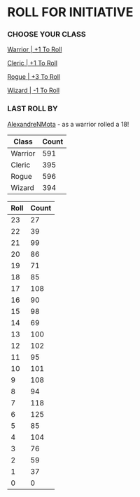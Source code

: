 # ROLL FOR INITIATIVE
### CHOOSE YOUR CLASS

[Warrior | +1 To Roll](https://github.com/benjaminsampica/benjaminsampica/issues/new?title=roll%7Cwarrior&body=Just+click+%27Submit+new+issue%27.)

[Cleric | +1 To Roll](https://github.com/benjaminsampica/benjaminsampica/issues/new?title=roll%7Ccleric&body=Just+click+%27Submit+new+issue%27.)

[Rogue | +3 To Roll](https://github.com/benjaminsampica/benjaminsampica/issues/new?title=roll%7Crogue&body=Just+click+%27Submit+new+issue%27.)

[Wizard | -1 To Roll](https://github.com/benjaminsampica/benjaminsampica/issues/new?title=roll%7Cwizard&body=Just+click+%27Submit+new+issue%27.)
### LAST ROLL BY
[AlexandreNMota](https://www.github.com/AlexandreNMota) - as a warrior rolled a 18!

|Class|Count|
|-|-|
|Warrior|591|
|Cleric|395|
|Rogue|596|
|Wizard|394|

|Roll|Count|
|-|-|
|23|27
|22|39
|21|99
|20|86
|19|71
|18|85
|17|108
|16|90
|15|98
|14|69
|13|100
|12|102
|11|95
|10|101
|9|108
|8|94
|7|118
|6|125
|5|85
|4|104
|3|76
|2|59
|1|37
|0|0
